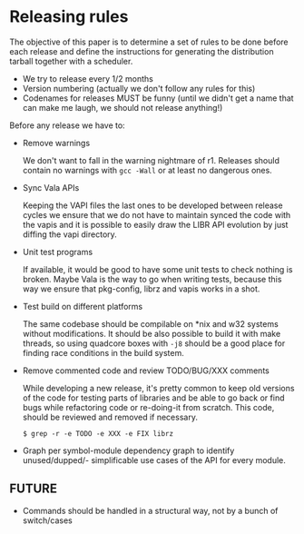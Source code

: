 Releasing rules
=======================

The objective of this paper is to determine a set of rules to be done before
each release and define the instructions for generating the distribution
tarball together with a scheduler.

* We try to release every 1/2 months
* Version numbering (actually we don't follow any rules for this)
* Codenames for releases MUST be funny (until we didn't get a name that can make
  me laugh, we should not release anything!)

Before any release we have to:

 - Remove warnings

   We don't want to fall in the warning nightmare of r1. Releases should contain
   no warnings with `gcc -Wall` or at least no dangerous ones.

 - Sync Vala APIs

   Keeping the VAPI files the last ones to be developed between release cycles
   we ensure that we do not have to maintain synced the code with the vapis
   and it is possible to easily draw the LIBR API evolution by just diffing
   the vapi directory.

 - Unit test programs

   If available, it would be good to have some unit tests to check nothing is
   broken. Maybe Vala is the way to go when writing tests, because this way
   we ensure that pkg-config, librz and vapis works in a shot.

 - Test build on different platforms

   The same codebase should be compilable on *nix and w32 systems without
   modifications. It should be also possible to build it with make threads,
   so using quadcore boxes with `-j8` should be a good place for finding
   race conditions in the build system.

 - Remove commented code and review TODO/BUG/XXX comments

   While developing a new release, it's pretty common to keep old versions of
   the code for testing parts of libraries and be able to go back or find bugs
   while refactoring code or re-doing-it from scratch. This code, should be
   reviewed and removed if necessary.

       $ grep -r -e TODO -e XXX -e FIX librz

 - Graph per symbol-module dependency graph to identify unused/dupped/-
   simplificable use cases of the API for every module.

FUTURE
------

 - Commands should be handled in a structural way, not by a bunch of switch/cases
